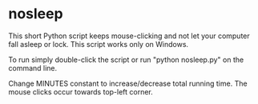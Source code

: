# nosleep
This short Python script keeps mouse-clicking and not let your computer fall asleep or lock.
This script works only on Windows.

To run simply double-click the script or run "python nosleep.py" on the command line.

Change MINUTES constant to increase/decrease total running time.
The mouse clicks occur towards top-left corner.
